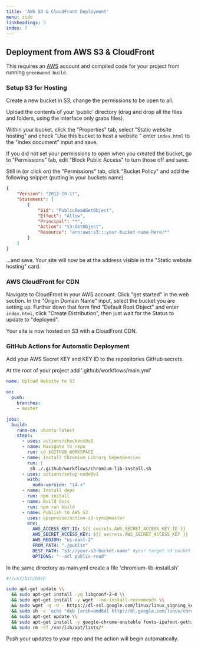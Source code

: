 ```yaml
---
title: 'AWS S3 & CloudFront Deployment'
menu: side
linkheadings: 3
index: 7
---
```


## Deployment from AWS S3 & CloudFront

This requires an [AWS](https://aws.amazon.com/) account and compiled code for your project from running `greenwood build`.

### Setup S3 for Hosting

Create a new bucket in S3, change the permissions to be open to all.

Upload the contents of your 'public' directory (drag and drop all the files and folders, using the interface only grabs files).

Within your bucket, click the "Properties" tab, select "Static website hosting" and check "Use this bucket to host a website
" enter `index.html` to the "index document" input and save.

If you did not set your permissions to open when you created the bucket, go to "Permissions" tab, edit "Block Public Access" to turn those off and save.

Still in (or click on) the "Permissions" tab, click "Bucket Policy" and add the following snippet (putting in your buckets name)

```json
{
    "Version": "2012-10-17",
    "Statement": [
        {
            "Sid": "PublicReadGetObject",
            "Effect": "Allow",
            "Principal": "*",
            "Action": "s3:GetObject",
            "Resource": "arn:aws:s3:::your-bucket-name-here/*"
        }
    ]
}
```

...and save. Your site will now be at the address visible in the "Static website hosting" card.

### AWS CloudFront for CDN

Navigate to CloudFront in your AWS account. Click "get started" in the web section. In the "Origin Domain Name" input, select the bucket you are setting up. Further down that form find "Default Root Object" and enter `index.html`, click "Create Distribution", then just wait for the Status to update to "deployed".

Your site is now hosted on S3 with a CloudFront CDN.

### GitHub Actions for Automatic Deployment

Add your AWS Secret KEY and KEY ID to the repositories GitHub secrets.

At the root of your project add '.github/workflows/main.yml'

```yml
name: Upload Website to S3

on:
  push:
    branches:
    - master

jobs:
  build:
    runs-on: ubuntu-latest
    steps:
      - uses: actions/checkout@v1
      - name: Navigate to repo
        run: cd $GITHUB_WORKSPACE
      - name: Install Chromium Library Dependencies
        run: |
         sh ./.github/workflows/chromium-lib-install.sh
      - uses: actions/setup-node@v1
        with:
          node-version: "14.x"
      - name: Install deps
        run: npm install
      - name: Build docs
        run: npm run build
      - name: Publish to AWS S3
        uses: opspresso/action-s3-sync@master
        env:
          AWS_ACCESS_KEY_ID: ${{ secrets.AWS_SECRET_ACCESS_KEY_ID }}
          AWS_SECRET_ACCESS_KEY: ${{ secrets.AWS_SECRET_ACCESS_KEY }}
          AWS_REGION: "us-east-2"
          FROM_PATH: "./public"
          DEST_PATH: "s3://your-s3-bucket-name" #your target s3 bucket name goes here
          OPTIONS: "--acl public-read"
```

In the same directory as main.yml create a file 'chromium-lib-install.sh'

```bash
#!/usr/bin/bash

sudo apt-get update \\
  && sudo apt-get install -yq libgconf-2-4 \\
  && sudo apt-get install -y wget --no-install-recommends \\
  && sudo wget -q -O - https://dl-ssl.google.com/linux/linux_signing_key.pub | sudo apt-key add - \\
  && sudo sh -c 'echo "deb [arch=amd64] http://dl.google.com/linux/chrome/deb/ stable main" >> /etc/apt/sources.list.d/google.list' \\
  && sudo apt-get update \\
  && sudo apt-get install -y google-chrome-unstable fonts-ipafont-gothic fonts-wqy-zenhei fonts-thai-tlwg fonts-kacst fonts-freefont-ttf --no-install-recommends \\
  && sudo rm -rf /var/lib/apt/lists/*
```

Push your updates to your repo and the action will begin automatically.
